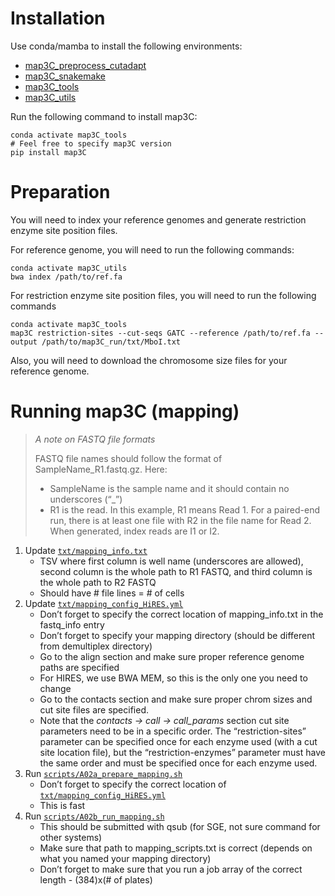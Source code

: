 # Installation

Use conda/mamba to install the following environments:

* [map3C_preprocess_cutadapt](../../envs/preprocess/map3C_preprocess_hires.yml)
* [map3C_snakemake](../../envs/map3C_snakemake.yml)
* [map3C_tools](../../envs/map3C_tools.yml)
* [map3C_utils](../../envs/map3C_utils.yml)

Run the following command to install map3C:

```{bash}
conda activate map3C_tools
# Feel free to specify map3C version
pip install map3C
```

# Preparation

You will need to index your reference genomes and generate restriction enzyme site position files. 

For reference genome, you will need to run the following commands:

```{bash}
conda activate map3C_utils
bwa index /path/to/ref.fa
```

For restriction enzyme site position files, you will need to run the following commands

```{bash}
conda activate map3C_tools
map3C restriction-sites --cut-seqs GATC --reference /path/to/ref.fa --output /path/to/map3C_run/txt/MboI.txt
```

Also, you will need to download the chromosome size files for your reference genome.

# Running map3C (mapping)

> _A note on FASTQ file formats_
> 
>FASTQ file names should follow the format of SampleName_R1.fastq.gz. Here:
> * SampleName is the sample name and it should contain no underscores (“_”)
> * R1 is the read. In this example, R1 means Read 1. For a paired-end run, there is at least one file with R2 in the file name for Read 2. When generated, index reads are I1 or I2.

1. Update [`txt/mapping_info.txt`](txt/mapping_info.txt)
   * TSV where first column is well name (underscores are allowed), second column is the whole path to R1 FASTQ, and third column is the whole path to R2 FASTQ
   * Should have # file lines = # of cells
2. Update [`txt/mapping_config_HiRES.yml`](txt/mapping_config_HiRES.yml)
   * Don’t forget to specify the correct location of mapping_info.txt in the fastq_info entry
   * Don’t forget to specify your mapping directory (should be different from demultiplex directory)
   * Go to the align section and make sure proper reference genome paths are specified
   * For HIRES, we use BWA MEM, so this is the only one you need to change
   * Go to the contacts section and make sure proper chrom sizes and cut site files are specified.
   * Note that the _contacts -> call -> call_params_ section cut site parameters need to be in a specific order. The “restriction-sites” parameter can be specified once for each enzyme used (with a cut site location file), but the “restriction-enzymes” parameter must have the same order and must be specified once for each enzyme used.
3. Run [`scripts/A02a_prepare_mapping.sh`](`scripts/A02a_prepare_mapping.sh`)
   * Don’t forget to specify the correct location of [`txt/mapping_config_HiRES.yml`](txt/mapping_config_HiRES.yml)
   * This is fast
4. Run [`scripts/A02b_run_mapping.sh`](scripts/A02b_run_mapping.sh)
   * This should be submitted with qsub (for SGE, not sure command for other systems)
   * Make sure that path to mapping_scripts.txt is correct (depends on what you named your mapping directory)
   * Don’t forget to make sure that you run a job array of the correct length - (384)x(# of plates)
